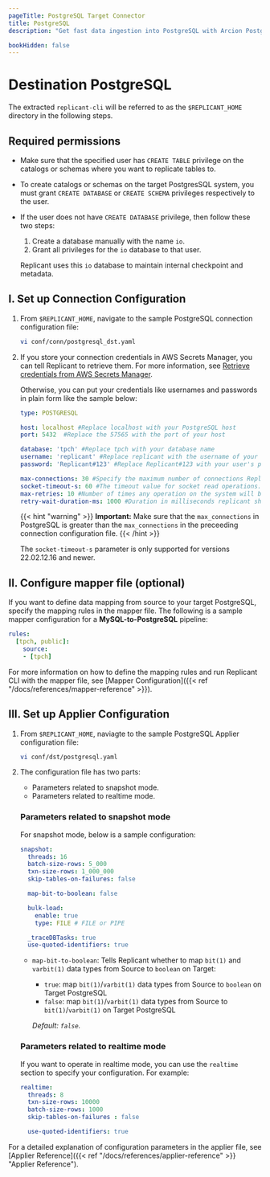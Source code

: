 ```yaml
---
pageTitle: PostgreSQL Target Connector
title: PostgreSQL
description: "Get fast data ingestion into PostgreSQL with Arcion PostgreSQL connector, with native bulk loading and realtime capabilities."

bookHidden: false
---
```

# Destination PostgreSQL

The extracted `replicant-cli` will be referred to as the `$REPLICANT_HOME` directory in the following steps.

## Required permissions
- Make sure that the specified user has `CREATE TABLE` privilege on the catalogs or schemas where you want to replicate tables to.
- To create catalogs or schemas on the target PostgresSQL system, you must grant `CREATE DATABASE` or `CREATE SCHEMA` privileges respectively to the user.
- If the user does not have `CREATE DATABASE` privilege, then follow these two steps:
  1. Create a database manually with the name `io`.
  2. Grant all privileges for the `io` database to that user. 
  
  Replicant uses this `io` database to maintain internal checkpoint and metadata.

## I. Set up Connection Configuration

1. From `$REPLICANT_HOME`, navigate to the sample PostgreSQL connection configuration file:
    ```BASH
    vi conf/conn/postgresql_dst.yaml
    ```
2. If you store your connection credentials in AWS Secrets Manager, you can tell Replicant to retrieve them. For more information, see [Retrieve credentials from AWS Secrets Manager](/docs/references/secrets-manager). 
    
    Otherwise, you can put your credentials like usernames and passwords in plain form like the sample below:

    ```YAML
    type: POSTGRESQL

    host: localhost #Replace localhost with your PostgreSQL host
    port: 5432  #Replace the 57565 with the port of your host

    database: 'tpch' #Replace tpch with your database name
    username: 'replicant' #Replace replicant with the username of your user that connects to your PostgreSQL server
    password: 'Replicant#123' #Replace Replicant#123 with your user's password

    max-connections: 30 #Specify the maximum number of connections Replicant can open in PostgreSQL
    socket-timeout-s: 60 #The timeout value for socket read operations. The timeout is in seconds and a value of zero means that it is disabled.
    max-retries: 10 #Number of times any operation on the system will be re-attempted on failures.
    retry-wait-duration-ms: 1000 #Duration in milliseconds replicant should wait before performing then next retry of a 
    ```

    {{< hint "warning" >}}
  **Important:** Make sure that the `max_connections` in PostgreSQL is greater than the `max_connections` in the preceeding connection configuration file.
    {{< /hint >}}

    The `socket-timeout-s` parameter is only supported for versions 22.02.12.16 and newer.

## II. Configure mapper file (optional)
If you want to define data mapping from source to your target PostgreSQL, specify the mapping rules in the mapper file. The following is a sample mapper configuration for a **MySQL-to-PostgreSQL** pipeline:

```YAML
rules:
  [tpch, public]:
    source:
    - [tpch]
```

For more information on how to define the mapping rules and run Replicant CLI with the mapper file, see [Mapper Configuration]({{< ref "/docs/references/mapper-reference" >}}).

## III. Set up Applier Configuration

1. From `$REPLICANT_HOME`, naviagte to the sample PostgreSQL Applier configuration file:
    ```BASH
    vi conf/dst/postgresql.yaml    
    ```
2. The configuration file has two parts:

    - Parameters related to snapshot mode.
    - Parameters related to realtime mode.

    ### Parameters related to snapshot mode
    For snapshot mode, below is a sample configuration:

    ```YAML
    snapshot:
      threads: 16
      batch-size-rows: 5_000
      txn-size-rows: 1_000_000
      skip-tables-on-failures: false

      map-bit-to-boolean: false

      bulk-load:
        enable: true
        type: FILE # FILE or PIPE

      _traceDBTasks: true
      use-quoted-identifiers: true
    ```
    
      - `map-bit-to-boolean`: Tells Replicant whether to map `bit(1)` and `varbit(1)` data types from Source to `boolean` on Target:

        - `true`: map `bit(1)`/`varbit(1)` data types from Source to `boolean` on Target PostgreSQL
        - `false`: map `bit(1)`/`varbit(1)` data types from Source to `bit(1)`/`varbit(1)` on Target PostgreSQL

        *Default: `false`.*

    ### Parameters related to realtime mode
    If you want to operate in realtime mode, you can use the `realtime` section to specify your configuration. For example:

    ```YAML
    realtime:
      threads: 8
      txn-size-rows: 10000
      batch-size-rows: 1000
      skip-tables-on-failures : false

      use-quoted-identifiers: true
    ```
    
For a detailed explanation of configuration parameters in the applier file, see [Applier Reference]({{< ref "/docs/references/applier-reference" >}} "Applier Reference").